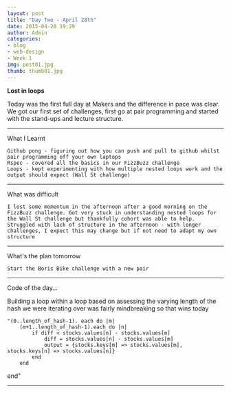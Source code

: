 ```yaml
---
layout: post
title: "Day Two - April 28th"
date: 2015-04-28 19:29
author: Admin
categories:
- blog
- web-design
- Week 1
img: post01.jpg
thumb: thumb01.jpg
---
```


<b>Lost in loops</b>

Today was the first full day at Makers and the difference in pace was clear.
We got our first set of challenges, first go at pair programming and started with the stand-ups and lecture structure.

****

What I Learnt

	Github pong - figuring out how you can push and pull to github whilst pair programming off your own laptops
	Rspec - covered all the basics in our FizzBuzz challenge
	Loops - kept experimenting with how multiple nested loops work and the output should expect (Wall St challenge)

****

What was difficult

	I lost some momentum in the afternoon after a good morning on the FizzBuzz challenge. Got very stuck in understanding nested loops for the Wall St challenge but thankfully cohort was able to help.
	Struggled with lack of structure in the afternoon - with longer challenges, I expect this may change but if not need to adapt my own structure

****

What's the plan tomorrow

	Start the Boris Bike challenge with a new pair

****

Code of the day...

Building a loop within a loop based on assessing the varying length of the hash we were iterating over was fairly mindbreaking so that wins today

	"(0..length_of_hash-1). each do |m|
		(m+1..length_of_hash-1).each do |n|
			if diff < stocks.values[n] - stocks.values[m]
		 		diff = stocks.values[n] - stocks.values[m]
		 		output = {stocks.keys[m] => stocks.values[m], stocks.keys[n] => stocks.values[n]}
		 	end
		end
   end"

****
<!--more-->


[hampden]: https://github.com/jekyll/jekyll
